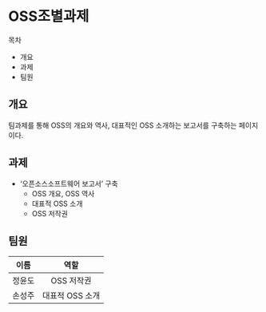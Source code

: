# OSS조별과제

목차
 - 개요 
 - 과제 
 - 팀원 

## 개요
팀과제를 통해 OSS의 개요와 역사, 대표적인 OSS 소개하는 보고서를 구축하는 페이지이다.

## 과제
 - ‘오픈소스소프트웨어 보고서’ 구축
   - OSS 개요, OSS 역사
   - 대표적 OSS 소개
   - OSS 저작권

## 팀원
| 이름     | 역할               |
|:--------:| :-------------------:|
| 정윤도   | OSS 저작권          |
| 손성주   | 대표적 OSS 소개      |
